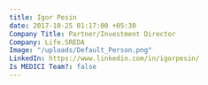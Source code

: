 ```yaml
---
title: Igor Pesin
date: 2017-10-25 01:17:00 +05:30
Company Title: Partner/Investment Director
Company: Life.SREDA
Image: "/uploads/Default_Person.png"
LinkedIn: https://www.linkedin.com/in/igorpesin/
Is MEDICI Team?: false
---
```


